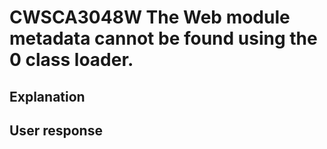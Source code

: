 # CWSCA3048W The Web module metadata cannot be found using the 0 class loader.

## Explanation

## User response